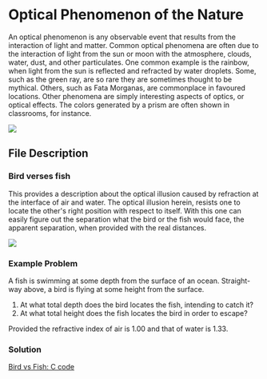 # Optical Phenomenon of the Nature

An optical phenomenon is any observable event that results from the
interaction of light and matter. Common optical phenomena are often
due to the interaction of light from the sun or moon with the
atmosphere, clouds, water, dust, and other particulates. One
common example is the rainbow, when light from the sun is reflected and
refracted by water droplets. Some, such as the green ray, are so
rare they are sometimes thought to be mythical. Others, such as Fata
Morganas, are commonplace in favoured locations. Other phenomena are
simply interesting aspects of optics, or optical effects. The colors
generated by a prism are often shown in classrooms, for instance.
 
![](https://upload.wikimedia.org/wikipedia/commons/thumb/f/f7/Sun_halo_optical_phenomenon_edit.jpg/405px-Sun_halo_optical_phenomenon_edit.jpg)

## File Description

### Bird verses fish

This provides a description about the optical illusion caused by
refraction at the interface of air and water. The optical illusion
herein, resists one to locate the other's right position with respect to
itself. With this one can easily figure out the separation what the
bird or the fish would face, the apparent separation, when provided
with the real distances.

![](https://d10lpgp6xz60nq.cloudfront.net/physics_images/BMS_OBJ_XII_C08_E01_234_S01.png)

### Example Problem

A fish is swimming at some depth from the surface of an ocean. 
Straight-way above, a bird is flying at some height from the surface.

1. At what total depth does the bird locates the fish, intending to
   catch it?
1. At what total height does the fish locates the bird in order to
   escape?

Provided the refractive index of air is 1.00 and that of water is 1.33.

### Solution

<a href="Bird_verses_fish.c" target="_blank">Bird vs Fish: C code</a>
